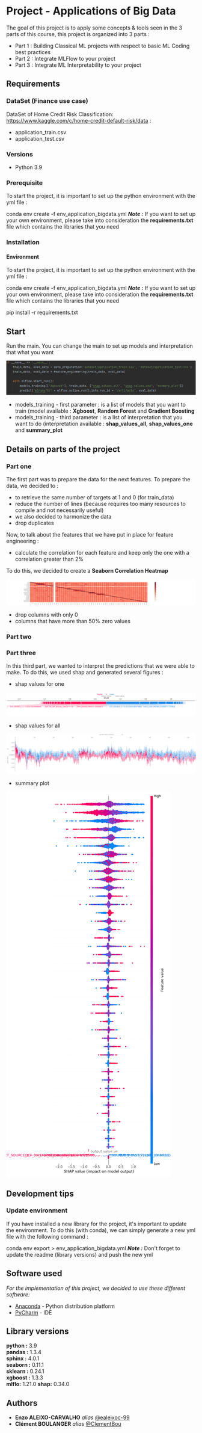 
  
# Project - Applications of Big Data  
  
The goal of this project is to apply some concepts & tools seen in the 3 parts of this course, this project is organized into 3 parts :   
- Part 1 : Building Classical ML projects with respect to basic ML Coding best practices   
- Part 2 : Integrate MLFlow to your project   
- Part 3 : Integrate ML Interpretability to your project  
  
## Requirements  
  
### DataSet (Finance use case)  
  
DataSet of Home Credit Risk Classification: https://www.kaggle.com/c/home-credit-default-risk/data :  
- application_train.csv  
- application_test.csv  
  
### Versions  
  
- Python 3.9  
  
### Prerequisite  
  
To start the project, it is important to set up the python environment with the yml file :  
  
 conda env create -f env_application_bigdata.yml  ***Note :*** If you want to set up your own environment, please take into consideration the **requirements.txt** file which contains the libraries that you need  
  
### Installation  
  
#### Environment   
To start the project, it is important to set up the python environment with the yml file :  
  
 conda env create -f env_application_bigdata.yml  ***Note :*** If you want to set up your own environment, please take into consideration the **requirements.txt** file which contains the libraries that you need  
  
 pip install -r requirements.txt   
  
## Start  
  
Run the main. You can change the main to set up models and interpretation that what you want 

![seaborn image](https://github.com/ClementBou/Application_BigData_Project/blob/main/images/main.PNG?raw=true)

 - models_training - first parameter :  is a list of models that you want to train (model available : **Xgboost**, **Random Forest** and **Gradient Boosting**
 - models_training - third parameter : is a list of interpretation that you want to do (interpretation available : **shap_values_all**, **shap_values_one** and **summary_plot**

## Details on parts of the project

### Part one

The first part was to prepare the data for the next features.
To prepare the data, we decided to :

 -   to retrieve the same number of targets at 1 and 0 (for train_data)
 -   reduce the number of lines (because requires too many resources to compile and not necessarily useful)
 - we also decided to harmonize the data
 -  drop duplicates
 
Now, to talk about the features that we have put in place for feature engineering :
 - calculate the correlation for each feature and keep only the one with a correlation greater than 2%

To do this, we decided to create a **Seaborn Correlation Heatmap**

![seaborn image](https://github.com/ClementBou/Application_BigData_Project/blob/main/images/seaborn.png?raw=true)

 - drop columns with only 0
 - columns that have more than 50% zero values

### Part two

### Part three
  
  In this third part, we wanted to interpret the predictions that we were able to make.
  To do this, we used shap and generated several figures :
  

 - shap values for one

![seaborn image](https://github.com/ClementBou/Application_BigData_Project/blob/main/images/plot_shapley_values_i.png?raw=true)

 - shap values for all

![seaborn image](https://github.com/ClementBou/Application_BigData_Project/blob/main/images/plot_shapley_values_all.PNG?raw=true)

 - summary plot

![seaborn image](https://github.com/ClementBou/Application_BigData_Project/blob/main/images/summary_plot.png?raw=true)
  
## Development tips  
  
### Update environment  
  
If you have installed a new library for the project, it's important to update the environment. To do this (with conda), we can simply generate a new yml file with the following command :  
  
 conda env export > env_application_bigdata.yml  ***Note :*** Don't forget to update the readme (library versions) and push the new yml  
  
## Software used  
  
_For the implementation of this project, we decided to use these different software:_  
* [Anaconda](https://www.anaconda.com/) - Python distribution platform  
* [PyCharm](https://www.jetbrains.com/fr-fr/pycharm/) - IDE  
  
## Library versions  
  
**python :** 3.9  
**pandas :** 1.3.4  
**sphinx :** 4.0.1  
**seaborn :** 0.11.1  
**sklearn :** 0.24.1  
**xgboost :** 1.3.3  
**mlflo:** 1.21.0
**shap:** 0.34.0
  
## Authors  
  
* **Enzo ALEIXO-CARVALHO** _alias_ [@ealeixoc-99](https://github.com/ealeixoc-99)  
* **Clément BOULANGER** _alias_ [@ClementBou](https://github.com/ClementBou)
